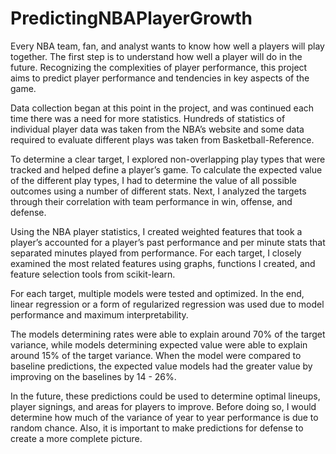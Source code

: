 # PredictingNBAPlayerGrowth

Every NBA team, fan, and analyst wants to know how well a players will play together. The first step is to understand how well a player will do in the future. Recognizing the complexities of player performance, this project aims to predict player performance and tendencies in key aspects of the game.

Data collection began at this point in the project, and was continued each time there was a need for more statistics. Hundreds of statistics of individual player data was taken from the NBA’s website and some data required to evaluate different plays was taken from Basketball-Reference.

To determine a clear target, I explored non-overlapping play types that were tracked and helped define a player’s game. To calculate the expected value of the different play types, I had to determine the value of all possible outcomes using a number of different stats. Next, I analyzed the targets through their correlation with team performance in win, offense, and defense.

Using the NBA player statistics, I created weighted features that took a player’s accounted for a player’s past performance and per minute stats that separated minutes played from performance. For each target, I closely examined the most related features using graphs, functions I created, and feature selection tools from scikit-learn.

For each target, multiple models were tested and optimized. In the end, linear regression or a form of regularized regression was used due to model performance and maximum interpretability.

The models determining rates were able to explain around 70% of the target variance, while models determining expected value were able to explain around 15% of the target variance. When the model were compared to baseline predictions, the expected value models had the greater value by improving on the baselines by 14 - 26%. 

In the future, these predictions could be used to determine optimal lineups, player signings, and areas for players to improve. Before doing so, I would determine how much of the variance of year to year performance is due to random chance. Also, it is important to make predictions for defense to create a more complete picture.

